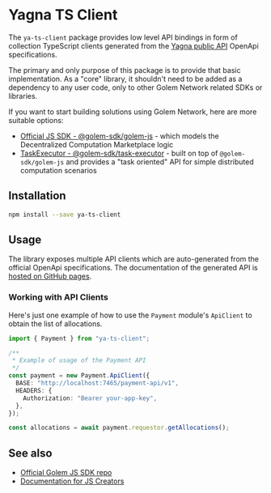 # Yagna TS Client

The `ya-ts-client` package provides low level API bindings in form of collection TypeScript clients generated from
the [Yagna public API](https://github.com/golemfactory/ya-client) OpenApi specifications.

The primary and only purpose of this package is to provide that basic implementation. As a "core" library, it shouldn't need to be added as a dependency to any user code, only to other Golem Network related SDKs or libraries.

If you want to start building solutions using Golem Network, here are more suitable options:

- [Official JS SDK - @golem-sdk/golem-js](https://www.npmjs.com/package/@golem-sdk/golem-js) - which models the Decentralized Computation Marketplace logic
- [TaskExecutor - @golem-sdk/task-executor](https://www.npmjs.com/package/@golem-sdk/task-executor) - built on top of `@golem-sdk/golem-js` and provides a "task oriented" API for simple distributed computation scenarios

## Installation

```bash
npm install --save ya-ts-client
```

## Usage

The library exposes multiple API clients which are auto-generated from the official OpenApi specifications. The documentation of the generated API is [hosted on GitHub pages](https://golemfactory.github.io/ya-ts-client/).

### Working with API Clients

Here's just one example of how to use the `Payment` module's `ApiClient` to obtain the list of allocations.

```ts
import { Payment } from "ya-ts-client";

/**
 * Example of usage of the Payment API
 */
const payment = new Payment.ApiClient({
  BASE: "http://localhost:7465/payment-api/v1",
  HEADERS: {
    Authorization: "Bearer your-app-key",
  },
});

const allocations = await payment.requestor.getAllocations();
```

## See also

- [Official Golem JS SDK repo](https://github.com/golemfactory/golem-js)
- [Documentation for JS Creators](https://docs.golem.network/docs/creators/javascript)
